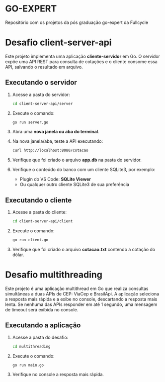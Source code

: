 # GO-EXPERT
Repositório com os projetos da pós graduação go-expert da Fullcycle

# Desafio client-server-api

Este projeto implementa uma aplicação **cliente-servidor** em Go.
O servidor expõe uma API REST para consulta de cotações e o cliente consome essa API, salvando o resultado em arquivo.

##  Executando o servidor

1. Acesse a pasta do servidor:
   ```bash
   cd client-server-api/server
   ```

2. Execute o comando:
   ```bash
   go run server.go
   ```

3. Abra uma **nova janela ou aba do terminal**.

4. Na nova janela/aba, teste a API executando:
   ```bash
   curl http://localhost:8080/cotacao
   ```

5. Verifique que foi criado o arquivo **app.db** na pasta do servidor.

6. Verifique o conteúdo do banco com um cliente SQLite3, por exemplo:
   - Plugin do VS Code: **SQLite Viewer**
   - Ou qualquer outro cliente SQLite3 de sua preferência

##  Executando o cliente

1. Acesse a pasta do cliente:
   ```bash
   cd client-server-api/client
   ```

2. Execute o comando:
   ```bash
   go run client.go
   ```

3. Verifique que foi criado o arquivo **cotacao.txt** contendo a cotação do dólar.

# Desafio multithreading

Este projeto é uma aplicação multithread em Go que realiza consultas simultâneas a duas APIs de CEP: ViaCep e BrasilApi.
A aplicação seleciona a resposta mais rápida e a exibe no console, descartando a resposta mais lenta.
Se nenhuma das APIs responder em até 1 segundo, uma mensagem de timeout será exibida no console.

##  Executando a aplicação

1. Acesse a pasta do desafio:
   ```bash
   cd multithreading
   ```

2. Execute o comando:
   ```bash
   go run main.go
   ```

3. Verifique no console a resposta mais rápida.


